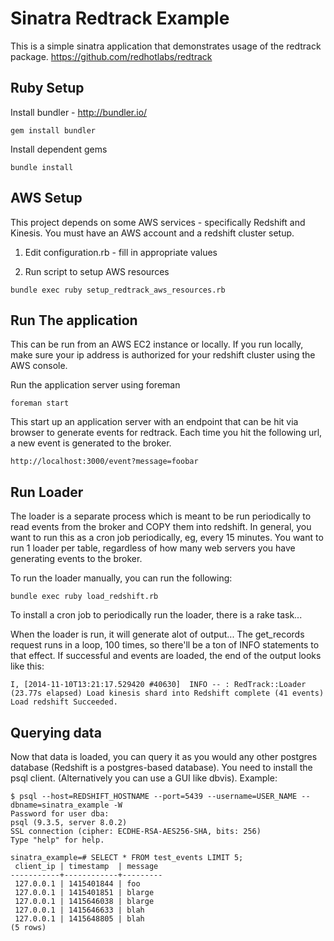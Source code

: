# Sinatra Redtrack Example
This is a simple sinatra application that demonstrates usage of the redtrack package. https://github.com/redhotlabs/redtrack

## Ruby Setup

Install bundler - http://bundler.io/
```
gem install bundler
```

Install dependent gems
```
bundle install
```

## AWS Setup

This project depends on some AWS services - specifically Redshift and Kinesis. You must have an AWS account and a redshift cluster setup.

1) Edit configuration.rb - fill in appropriate values

2) Run script to setup AWS resources

```
bundle exec ruby setup_redtrack_aws_resources.rb
```

## Run The application
This can be run from an AWS EC2 instance or locally. If you run locally, make sure your ip address is authorized for your redshift cluster using the AWS console. 

Run the application server using foreman 
```
foreman start
```

This start up an application server with an endpoint that can be hit via browser to generate events for redtrack. Each time you hit the following url, a new event is generated to the broker.
```
http://localhost:3000/event?message=foobar
```

## Run Loader

The loader is a separate process which is meant to be run periodically to read events from the broker and COPY them into redshift. In general, you want to run this as a cron job periodically, eg, every 15 minutes. You want to run 1 loader per table, regardless of how many web servers you have generating events to the broker.

To run the loader manually, you can run the following:

```
bundle exec ruby load_redshift.rb
```

To install a cron job to periodically run the loader, there is a rake task...

When the loader is run, it will generate alot of output... The get_records request runs in a loop, 100 times, so there'll be a ton of INFO statements to that effect. If successful and events are loaded, the end of the output looks like this:
```
I, [2014-11-10T13:21:17.529420 #40630]  INFO -- : RedTrack::Loader (23.77s elapsed) Load kinesis shard into Redshift complete (41 events)
Load redshift Succeeded.
```

## Querying data

Now that data is loaded, you can query it as you would any other postgres database (Redshift is a postgres-based database). You need to install the psql client. (Alternatively you can use a GUI like dbvis). Example:
```
$ psql --host=REDSHIFT_HOSTNAME --port=5439 --username=USER_NAME --dbname=sinatra_example -W
Password for user dba: 
psql (9.3.5, server 8.0.2)
SSL connection (cipher: ECDHE-RSA-AES256-SHA, bits: 256)
Type "help" for help.

sinatra_example=# SELECT * FROM test_events LIMIT 5;
 client_ip | timestamp  | message 
-----------+------------+---------
 127.0.0.1 | 1415401844 | foo
 127.0.0.1 | 1415401851 | blarge
 127.0.0.1 | 1415646038 | blarge
 127.0.0.1 | 1415646633 | blah
 127.0.0.1 | 1415648805 | blah
(5 rows)
```
